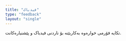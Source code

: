 ```yaml
---
title: "فیدباک"
type: "feedback"
layout: "single"
---
```


تکایە فۆرمی خوارەوە بەکاربێنە بۆ ناردنی فیدباک و پێشنیارەکانت.
